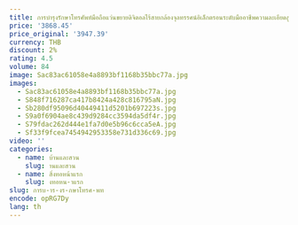 ```yaml
---
title: การบํารุงรักษาโทรศัพท์มือถือแว่นขยายดิจิตอลไร้สายกล้องจุลทรรศน์อิเล็กตรอนระดับมืออาชีพความละเอียดสูง
price: '3868.45'
price_original: '3947.39'
currency: THB
discount: 2%
rating: 4.5
volume: 84
image: Sac83ac61058e4a8893bf1168b35bbc77a.jpg
images:
  - Sac83ac61058e4a8893bf1168b35bbc77a.jpg
  - S848f716287ca417b8424a428c816795aN.jpg
  - Sb280df95096d40449411d5201b697223s.jpg
  - S9a0f6904ae8c439d9284cc3594da5df4r.jpg
  - S79fdac262d444e1fa7d0e5b96c6cca5eA.jpg
  - Sf33f9fcea7454942953358e731d336c69.jpg
video: ''
categories:
  - name: บ้านและสวน
    slug: านและสวน
  - name: สิ่งทอหน้าแรก
    slug: งทอหน-าแรก
slug: การบ-าร-งร-กษาโทรศ-พท
encode: opRG7Dy
lang: th
---
```

  